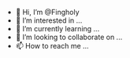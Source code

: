 - 👋 Hi, I’m @Fingholy
- 👀 I’m interested in ...
- 🌱 I’m currently learning ...
- 💞️ I’m looking to collaborate on ...
- 📫 How to reach me ...

<!---
Fingholy/Fingholy is a ✨ special ✨ repository because its `README.md` (this file) appears on your GitHub profile.
You can click the Preview link to take a look at your changes.
--->
